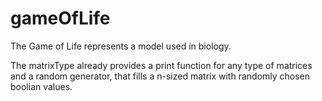 # gameOfLife

The Game of Life represents a model used in biology.

The matrixType already provides a print function for any type of matrices
and a random generator, that fills a n-sized matrix with randomly chosen boolian values.
